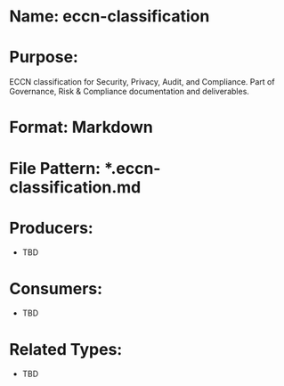# Name: eccn-classification

# Purpose:
ECCN classification for Security, Privacy, Audit, and Compliance. Part of Governance, Risk & Compliance documentation and deliverables.

# Format: Markdown

# File Pattern: *.eccn-classification.md

# Producers:
- TBD

# Consumers:
- TBD

# Related Types:
- TBD
